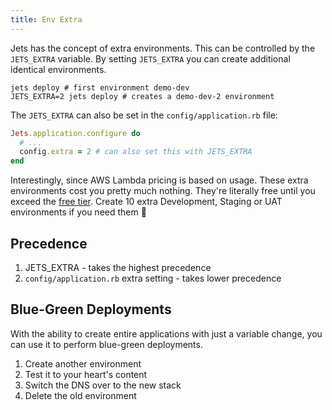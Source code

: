 ```yaml
---
title: Env Extra
---
```


Jets has the concept of extra environments. This can be controlled by the `JETS_EXTRA` variable.  By setting `JETS_EXTRA` you can create additional identical environments.

    jets deploy # first environment demo-dev
    JETS_EXTRA=2 jets deploy # creates a demo-dev-2 environment

The `JETS_EXTRA` can also be set in the `config/application.rb` file:

```ruby
Jets.application.configure do
  # ...
  config.extra = 2 # can also set this with JETS_EXTRA
end
```

Interestingly, since AWS Lambda pricing is based on usage. These extra environments cost you pretty much nothing. They're literally free until you exceed the [free tier](https://aws.amazon.com/free/).  Create 10 extra Development, Staging or UAT environments if you need them 🎉

## Precedence

1. JETS_EXTRA - takes the highest precedence
2. `config/application.rb` extra setting - takes lower precedence

## Blue-Green Deployments

With the ability to create entire applications with just a variable change, you can use it to perform blue-green deployments.

1. Create another environment
2. Test it to your heart's content
3. Switch the DNS over to the new stack
4. Delete the old environment

